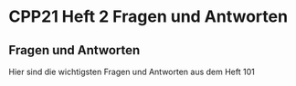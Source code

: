 # CPP21 Heft 2 Fragen und Antworten

## Fragen und Antworten 

Hier sind die wichtigsten Fragen und Antworten aus dem Heft 101